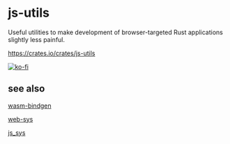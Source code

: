 # js-utils
Useful utilities to make development of browser-targeted Rust applications slightly less painful.

https://crates.io/crates/js-utils

[![ko-fi](https://ko-fi.com/img/githubbutton_sm.svg)](https://ko-fi.com/O5O31JYZ4)

## see also
[wasm-bindgen](https://github.com/rustwasm/wasm-bindgen)

[web-sys](https://rustwasm.github.io/wasm-bindgen/web-sys/index.html)

[js_sys](https://docs.rs/js-sys/latest/js_sys/)
